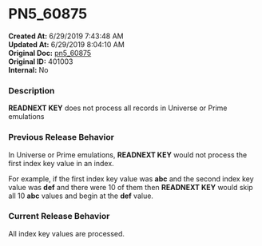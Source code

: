 # PN5_60875

**Created At:** 6/29/2019 7:43:48 AM  
**Updated At:** 6/29/2019 8:04:10 AM  
**Original Doc:** [pn5_60875](https://docs.jbase.com/61286-5-7-3-release-notes/pn5_60875)  
**Original ID:** 401003  
**Internal:** No  


### Description

**READNEXT KEY** does not process all records in Universe or Prime emulations



### Previous Release Behavior

In Universe or Prime emulations, **READNEXT KEY** would not process the first index key value in an index.

For example, if the first index key value was **abc** and the second index key value was **def** and there were 10 of them then **READNEXT KEY** would skip all 10 **abc** values and begin at the **def** value.



### Current Release Behavior

All index key values are processed.
